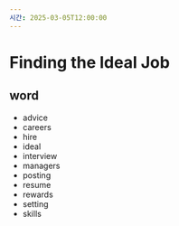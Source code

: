 ```yaml
---
시간: 2025-03-05T12:00:00
---
```

# Finding the Ideal Job
## word 

 - advice
 - careers
 - hire
 - ideal 
 - interview
 - managers
 - posting
 - resume
 - rewards
 - setting
 - skills


